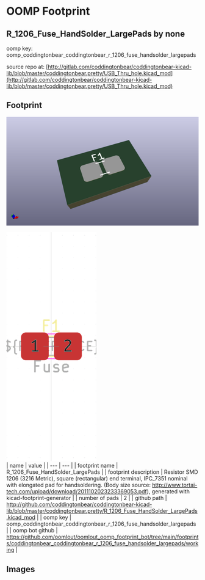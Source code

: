 # OOMP Footprint  
## R_1206_Fuse_HandSolder_LargePads  by none  
  
oomp key: oomp_coddingtonbear_coddingtonbear_r_1206_fuse_handsolder_largepads  
  
source repo at: [http://gitlab.com/coddingtonbear/coddingtonbear-kicad-lib/blob/master/coddingtonbear.pretty/USB_Thru_hole.kicad_mod](http://gitlab.com/coddingtonbear/coddingtonbear-kicad-lib/blob/master/coddingtonbear.pretty/USB_Thru_hole.kicad_mod)  
## Footprint  
  
[![working_kicad_pcb_3d.png](working_kicad_pcb_3d_600.png)](working_kicad_pcb_3d.png)  
  
[![working.png](working_600.png)](working.png)  
| name | value | 
| --- | --- | 
| footprint name | R_1206_Fuse_HandSolder_LargePads | 
| footprint description | Resistor SMD 1206 (3216 Metric), square (rectangular) end terminal, IPC_7351 nominal with elongated pad for handsoldering. (Body size source: http://www.tortai-tech.com/upload/download/2011102023233369053.pdf), generated with kicad-footprint-generator | 
| number of pads | 2 | 
| github path | http://github.com/coddingtonbear/coddingtonbear-kicad-lib/blob/master/coddingtonbear.pretty/R_1206_Fuse_HandSolder_LargePads.kicad_mod | 
| oomp key | oomp_coddingtonbear_coddingtonbear_r_1206_fuse_handsolder_largepads | 
| oomp bot github | https://github.com/oomlout/oomlout_oomp_footprint_bot/tree/main/footprints/coddingtonbear_coddingtonbear_r_1206_fuse_handsolder_largepads/working | 
## Images  
